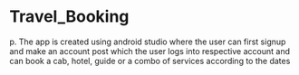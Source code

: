 # Travel_Booking
p. The app is created using android studio where
the user can first signup and make an account post which the user logs into respective
account and can book a cab, hotel, guide or a combo of services according to the dates
 
